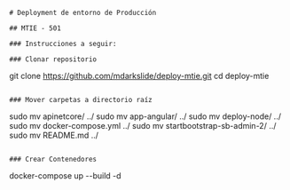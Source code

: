 ```
# Deployment de entorno de Producción

## MTIE - 501

### Instrucciones a seguir:

### Clonar repositorio
```
git clone https://github.com/mdarkslide/deploy-mtie.git
cd deploy-mtie
```

### Mover carpetas a directorio raíz
```
sudo mv apinetcore/ ../
sudo mv app-angular/ ../
sudo mv deploy-node/ ../
sudo mv docker-compose.yml ../
sudo mv startbootstrap-sb-admin-2/ ../
sudo mv README.md ../
```

### Crear Contenedores
```
docker-compose up --build -d
```